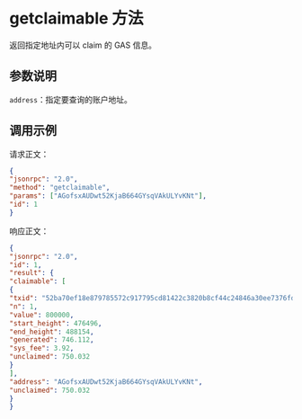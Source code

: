 # getclaimable 方法

返回指定地址内可以 claim 的 GAS 信息。

## 参数说明

`address`：指定要查询的账户地址。

## 调用示例

请求正文：

```json
{
"jsonrpc": "2.0",
"method": "getclaimable",
"params": ["AGofsxAUDwt52KjaB664GYsqVAkULYvKNt"],
"id": 1
}
```

响应正文：

```json
{
"jsonrpc": "2.0",
"id": 1,
"result": {
"claimable": [
{
"txid": "52ba70ef18e879785572c917795cd81422c3820b8cf44c24846a30ee7376fd77",
"n": 1,
"value": 800000,
"start_height": 476496,
"end_height": 488154,
"generated": 746.112,
"sys_fee": 3.92,
"unclaimed": 750.032
}
],
"address": "AGofsxAUDwt52KjaB664GYsqVAkULYvKNt",
"unclaimed": 750.032
}
}
```


